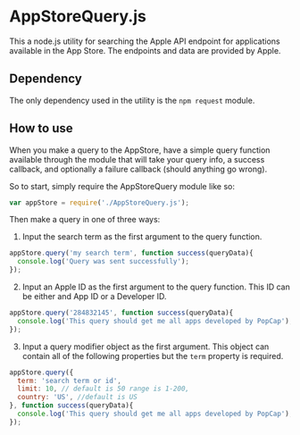 # AppStoreQuery.js
This a node.js utility for searching the Apple API endpoint for applications available in the App Store.
The endpoints and data are provided by Apple.

## Dependency
The only dependency used in the utility is the `npm request` module.

## How to use

When you make a query to the AppStore, have a simple query function
available through the module that will take your query info, a success
callback, and optionally a failure callback (should anything go wrong).

So to start, simply require the AppStoreQuery module like so:
```javascript
var appStore = require('./AppStoreQuery.js');
```


Then make a query in one of three ways:

1) Input the search term as the first argument to the query function.

```javascript
appStore.query('my search term', function success(queryData){
  console.log('Query was sent successfully');
});
```

2) Input an Apple ID as the first argument to the query function.
This ID can be either and App ID or a Developer ID.

```javascript
appStore.query('284832145', function success(queryData){
  console.log('This query should get me all apps developed by PopCap');
});
```
3) Input a query modifier object as the first argument. This object can
contain all of the following properties but the `term` property is required.

```javascript
appStore.query({
  term: 'search term or id',
  limit: 10, // default is 50 range is 1-200,
  country: 'US', //default is US
}, function success(queryData){
  console.log('This query should get me all apps developed by PopCap');
});
```
